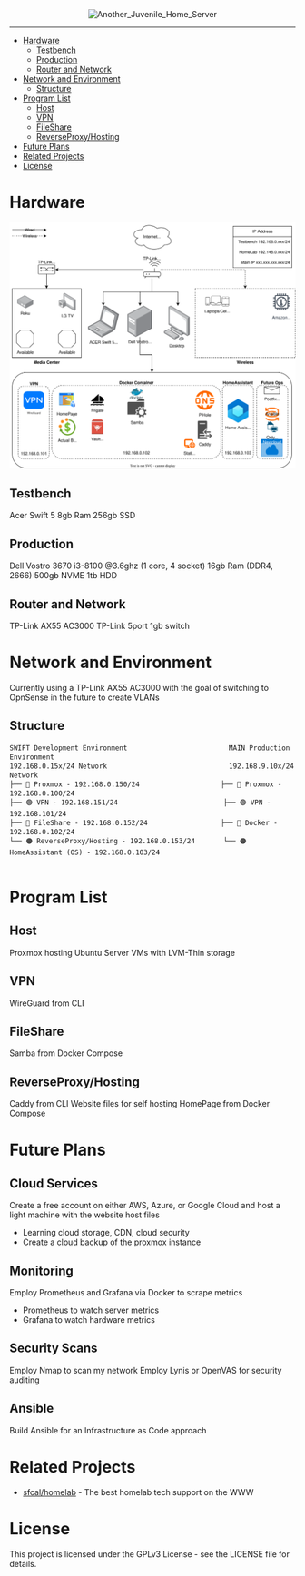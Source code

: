 <div align="center">
    <picture>
        <img width="700" height="200" alt="Another_Juvenile_Home_Server" src="https://github.com/user-attachments/assets/9dacd65e-2d37-4f58-95a1-5ea009c7ce2b" />
</div>

---

- [Hardware](#hardware)
  - [Testbench](#testbench)
  - [Production](#production)
  - [Router and Network](#router-and-network)
- [Network and Environment](#network-and-environment)
  - [Structure](#structure)
- [Program List](#program-list)
  - [Host](#host)
  - [VPN](#vpn)
  - [FileShare](#fileshare)
  - [ReverseProxy/Hosting](#reverseproxyhosting)
- [Future Plans](#future-plans)
- [Related Projects](#related-projects)
- [License](#license)


# Hardware

![Network](docs/assets/HomeLab.drawio.svg)

## Testbench

Acer Swift 5
8gb Ram
256gb SSD

## Production

Dell Vostro 3670
i3-8100 @3.6ghz (1 core, 4 socket)
16gb Ram (DDR4, 2666)
500gb NVME
1tb HDD

## Router and Network

TP-Link AX55 AC3000
TP-Link 5port 1gb switch

# Network and Environment

Currently using a TP-Link AX55 AC3000 with the goal of switching to OpnSense in the future to create VLANs

## Structure
```
SWIFT Development Environment                         MAIN Production Environment
192.168.0.15x/24 Network                              192.168.9.10x/24 Network
├── 🔵 Proxmox - 192.168.0.150/24                    ├── 🔵 Proxmox - 192.168.0.100/24
├── 🟢 VPN - 192.168.151/24                          ├── 🟢 VPN - 192.168.101/24  
├── 🔴 FileShare - 192.168.0.152/24                  ├── 🔴 Docker - 192.168.0.102/24 
└── 🟠 ReverseProxy/Hosting - 192.168.0.153/24       └── 🟠 HomeAssistant (OS) - 192.168.0.103/24 
    
```

# Program List

## Host
Proxmox hosting Ubuntu Server VMs with LVM-Thin storage

## VPN
WireGuard from CLI

## FileShare
Samba from Docker Compose

## ReverseProxy/Hosting
Caddy from CLI
Website files for self hosting
HomePage from Docker Compose

# Future Plans
## Cloud Services
Create a free account on either AWS, Azure, or Google Cloud and host a light machine with the website host files
- Learning cloud storage, CDN, cloud security
- Create a cloud backup of the proxmox instance

## Monitoring
Employ Prometheus and Grafana via Docker to scrape metrics
- Prometheus to watch server metrics
- Grafana to watch hardware metrics

## Security Scans
Employ Nmap to scan my network
Employ Lynis or OpenVAS for security auditing

## Ansible
Build Ansible for an Infrastructure as Code approach

# Related Projects
- [sfcal/homelab](https://github.com/sfcal/homelab) - The best homelab tech support on the WWW

# License

This project is licensed under the GPLv3 License - see the LICENSE file for details.
